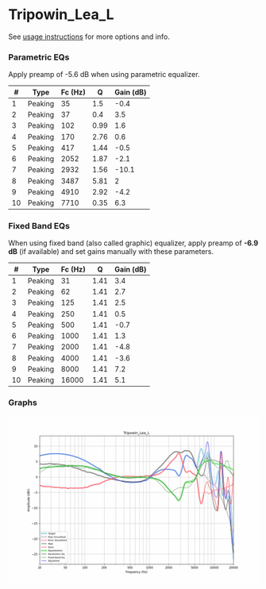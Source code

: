 # Tripowin_Lea_L
See [usage instructions](https://github.com/jaakkopasanen/AutoEq#usage) for more options and info.

### Parametric EQs
Apply preamp of -5.6 dB when using parametric equalizer.

|   # | Type    |   Fc (Hz) |    Q |   Gain (dB) |
|-----|---------|-----------|------|-------------|
|   1 | Peaking |        35 | 1.5  |        -0.4 |
|   2 | Peaking |        37 | 0.4  |         3.5 |
|   3 | Peaking |       102 | 0.99 |         1.6 |
|   4 | Peaking |       170 | 2.76 |         0.6 |
|   5 | Peaking |       417 | 1.44 |        -0.5 |
|   6 | Peaking |      2052 | 1.87 |        -2.1 |
|   7 | Peaking |      2932 | 1.56 |       -10.1 |
|   8 | Peaking |      3487 | 5.81 |         2   |
|   9 | Peaking |      4910 | 2.92 |        -4.2 |
|  10 | Peaking |      7710 | 0.35 |         6.3 |

### Fixed Band EQs
When using fixed band (also called graphic) equalizer, apply preamp of **-6.9 dB** (if available) and set gains manually with these parameters.

|   # | Type    |   Fc (Hz) |    Q |   Gain (dB) |
|-----|---------|-----------|------|-------------|
|   1 | Peaking |        31 | 1.41 |         3.4 |
|   2 | Peaking |        62 | 1.41 |         2.7 |
|   3 | Peaking |       125 | 1.41 |         2.5 |
|   4 | Peaking |       250 | 1.41 |         0.5 |
|   5 | Peaking |       500 | 1.41 |        -0.7 |
|   6 | Peaking |      1000 | 1.41 |         1.3 |
|   7 | Peaking |      2000 | 1.41 |        -4.8 |
|   8 | Peaking |      4000 | 1.41 |        -3.6 |
|   9 | Peaking |      8000 | 1.41 |         7.2 |
|  10 | Peaking |     16000 | 1.41 |         5.1 |

### Graphs
![](./Tripowin_Lea_L.png)
